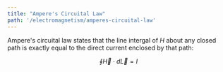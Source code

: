 ```yaml
---
title: "Ampere's Circuital Law"
path: '/electromagnetism/amperes-circuital-law'
---
```


Ampere's circuital law states that the line intergal of $H$ about any closed path is exactly equal to the direct current enclosed by that path:

$$\oint\vec{H}\cdot{d}\vec{L}=I$$

